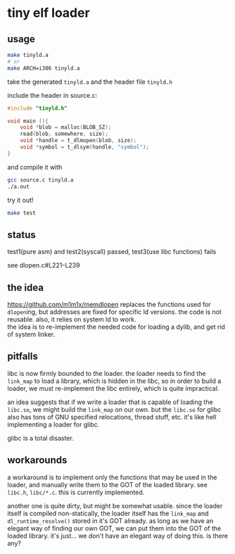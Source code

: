 # tiny elf loader

## usage

```sh
make tinyld.a
# or
make ARCH=i386 tinyld.a
```

take the generated `tinyld.a` and the header file `tinyld.h`

include the header in source.c:

```c
#include "tinyld.h"

void main (){
    void *blob = malloc(BLOB_SZ);
    read(blob, somewhere, size);
    void *handle = t_dlmopen(blob, size);
    void *symbol = t_dlsym(handle, "symbol");
}
```

and compile it with

```sh
gcc source.c tinyld.a
./a.out
```

try it out!

```sh
make test
```

## status

test1(pure asm) and test2(syscall) passed, test3(use libc functions) fails

see dlopen.c#L221-L239

## the idea

https://github.com/m1m1x/memdlopen replaces the functions used for `dlopen`ing, but addresses are fixed for specific ld versions. the code is not reusable. also, it relies on system ld to work.  
the idea is to re-implement the needed code for loading a dylib, and get rid of system linker.

## pitfalls

libc is now firmly bounded to the loader. the loader needs to find the `link_map` to load a library, which is hidden in the libc, so in order to build a loader, we must re-implement the libc entirely, which is quite impractical.

an idea suggests that if we write a loader that is capable of loading the `libc.so`, we might build the `link_map` on our own. but the `libc.so` for glibc also has tons of GNU specified relocations, thread stuff, etc. it's like hell implementing a loader for glibc.

glibc is a total disaster.

## workarounds

a workaround is to implement only the functions that may be used in the loader, and manually write them to the GOT of the loaded library. see `libc.h`, `libc/*.c`. this is currently implemented.

another one is quite dirty, but might be somewhat usable. since the loader itself is compiled non-statically, the loader itself has the `link_map` and `dl_runtime_resolve()` stored in it's GOT already. as long as we have an elegant way of finding our own GOT, we can put them into the GOT of the loaded library. it's just... we don't have an elegant way of doing this. is there any?
